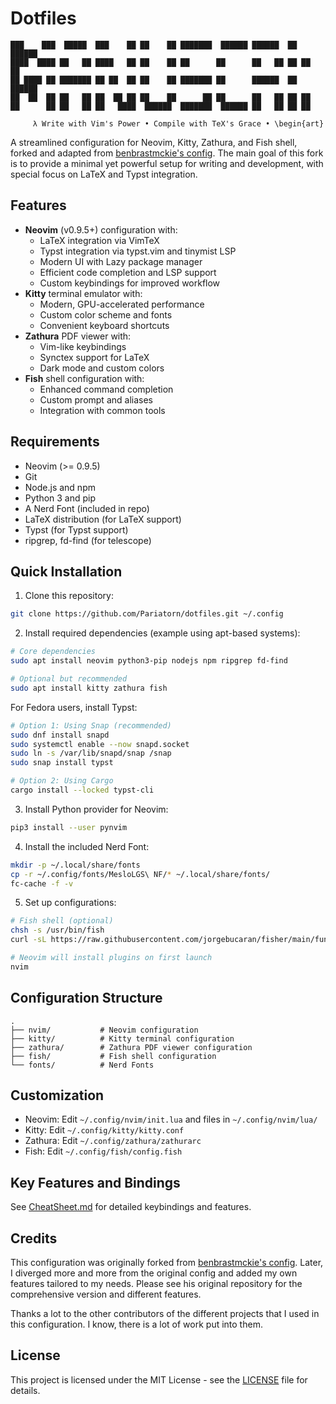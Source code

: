 # Dotfiles

```
███    ███  █████  ███    ██ ██    ██ ███████  ██████ ██████  ██ ██████  
████  ████ ██   ██ ████   ██ ██    ██ ██      ██      ██   ██ ██ ██   ██ 
██ ████ ██ ███████ ██ ██  ██ ██    ██ ███████ ██      ██████  ██ ██████  
██  ██  ██ ██   ██ ██  ██ ██ ██    ██      ██ ██      ██   ██ ██ ██      
██      ██ ██   ██ ██   ████  ██████  ███████  ██████ ██   ██ ██ ██      
                                                                          
     λ Write with Vim's Power • Compile with TeX's Grace • \begin{art}
```

A streamlined configuration for Neovim, Kitty, Zathura, and Fish shell, forked and adapted from [benbrastmckie's config](https://github.com/benbrastmckie/.config). The main goal of this fork is to provide a minimal yet powerful setup for writing and development, with special focus on LaTeX and Typst integration.

## Features

- **Neovim** (v0.9.5+) configuration with:
  - LaTeX integration via VimTeX
  - Typst integration via typst.vim and tinymist LSP
  - Modern UI with Lazy package manager
  - Efficient code completion and LSP support
  - Custom keybindings for improved workflow
- **Kitty** terminal emulator with:
  - Modern, GPU-accelerated performance
  - Custom color scheme and fonts
  - Convenient keyboard shortcuts
- **Zathura** PDF viewer with:
  - Vim-like keybindings
  - Synctex support for LaTeX
  - Dark mode and custom colors
- **Fish** shell configuration with:
  - Enhanced command completion
  - Custom prompt and aliases
  - Integration with common tools

## Requirements

- Neovim (>= 0.9.5)
- Git
- Node.js and npm
- Python 3 and pip
- A Nerd Font (included in repo)
- LaTeX distribution (for LaTeX support)
- Typst (for Typst support)
- ripgrep, fd-find (for telescope)

## Quick Installation

1. Clone this repository:
```bash
git clone https://github.com/Pariatorn/dotfiles.git ~/.config
```

2. Install required dependencies (example using apt-based systems):
```bash
# Core dependencies
sudo apt install neovim python3-pip nodejs npm ripgrep fd-find

# Optional but recommended
sudo apt install kitty zathura fish
```

   For Fedora users, install Typst:
   ```bash
   # Option 1: Using Snap (recommended)
   sudo dnf install snapd
   sudo systemctl enable --now snapd.socket
   sudo ln -s /var/lib/snapd/snap /snap
   sudo snap install typst
   
   # Option 2: Using Cargo
   cargo install --locked typst-cli
```

3. Install Python provider for Neovim:
```bash
pip3 install --user pynvim
```

4. Install the included Nerd Font:
```bash
mkdir -p ~/.local/share/fonts
cp -r ~/.config/fonts/MesloLGS\ NF/* ~/.local/share/fonts/
fc-cache -f -v
```

5. Set up configurations:
```bash
# Fish shell (optional)
chsh -s /usr/bin/fish
curl -sL https://raw.githubusercontent.com/jorgebucaran/fisher/main/functions/fisher.fish | source

# Neovim will install plugins on first launch
nvim
```

## Configuration Structure

```
.
├── nvim/           # Neovim configuration
├── kitty/          # Kitty terminal configuration
├── zathura/        # Zathura PDF viewer configuration
├── fish/           # Fish shell configuration
└── fonts/          # Nerd Fonts
```

## Customization

- Neovim: Edit `~/.config/nvim/init.lua` and files in `~/.config/nvim/lua/`
- Kitty: Edit `~/.config/kitty/kitty.conf`
- Zathura: Edit `~/.config/zathura/zathurarc`
- Fish: Edit `~/.config/fish/config.fish`

## Key Features and Bindings

See [CheatSheet.md](CheatSheet.md) for detailed keybindings and features.

## Credits

This configuration was originally forked from [benbrastmckie's config](https://github.com/benbrastmckie/.config). Later, I diverged more and more from the original config and added my own features tailored to my needs. Please see his original repository for the comprehensive version and different features.

Thanks a lot to the other contributors of the different projects that I used in this configuration. I know, there is a lot of work put into them.

## License

This project is licensed under the MIT License - see the [LICENSE](LICENSE) file for details.
